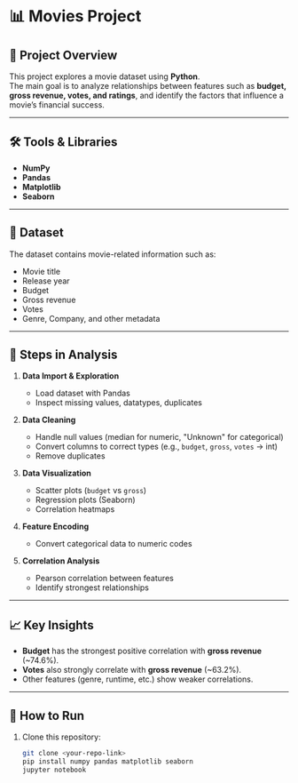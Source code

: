 # 📊 Movies Project

## 🔎 Project Overview
This project explores a movie dataset using **Python**.  
The main goal is to analyze relationships between features such as **budget, gross revenue, votes, and ratings**, and identify the factors that influence a movie’s financial success.

---

## 🛠️ Tools & Libraries
- **NumPy**
- **Pandas**
- **Matplotlib**
- **Seaborn**

---

## 📂 Dataset
The dataset contains movie-related information such as:
- Movie title  
- Release year  
- Budget  
- Gross revenue  
- Votes  
- Genre, Company, and other metadata  

---

## 🔑 Steps in Analysis
1. **Data Import & Exploration**
   - Load dataset with Pandas  
   - Inspect missing values, datatypes, duplicates  

2. **Data Cleaning**
   - Handle null values (median for numeric, "Unknown" for categorical)  
   - Convert columns to correct types (e.g., `budget`, `gross`, `votes` → int)  
   - Remove duplicates  

3. **Data Visualization**
   - Scatter plots (`budget` vs `gross`)  
   - Regression plots (Seaborn)  
   - Correlation heatmaps  

4. **Feature Encoding**
   - Convert categorical data to numeric codes  

5. **Correlation Analysis**
   - Pearson correlation between features  
   - Identify strongest relationships  

---

## 📈 Key Insights
- **Budget** has the strongest positive correlation with **gross revenue** (~74.6%).  
- **Votes** also strongly correlate with **gross revenue** (~63.2%).  
- Other features (genre, runtime, etc.) show weaker correlations.  

---

## 📌 How to Run
1. Clone this repository:
   ```bash
   git clone <your-repo-link>
   pip install numpy pandas matplotlib seaborn
   jupyter notebook


